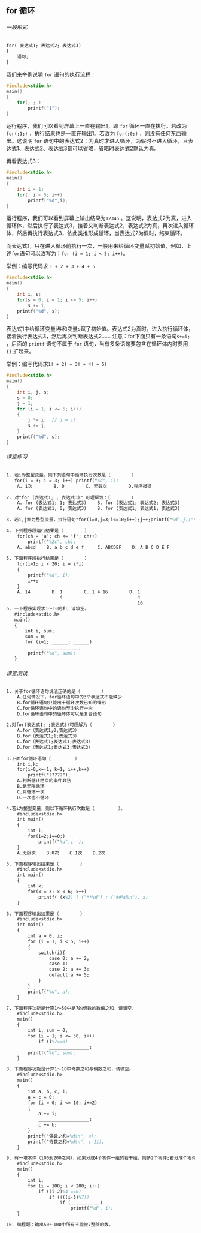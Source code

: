 ## for 循环

###### 一般形式

```tex
for( 表达式1; 表达式2; 表达式3)
{
    语句;
}
```

我们来举例说明 `for` 语句的执行流程：

```c
#include<stdio.h>
main()
{
    for(; ; )
        printf("1");
}
```

运行程序，我们可以看到屏幕上一直在输出1，即 `for` 循环一直在执行。若改为 `for(;1;)` ，执行结果也是一直在输出1。若改为 `for(;0;)`  ，则没有任何东西输出。这说明 `for` 语句中的表达式2：为真时才进入循环，为假时不进入循环，且表达式1、表达式2、表达式3都可以省略，省略时表达式2默认为真。

再看表达式3：

```c
#include<stdio.h>
main()
{
    int i = 1;
    for(; i < 5; i++)
        printf("%d",i);
}
```

运行程序，我们可以看到屏幕上输出结果为`12345` 。这说明，表达式2为真，进入循环体，然后执行了表达式3，接着又判断表达式2，表达式2为真，再次进入循环体，然后再执行表达式3，依此类推形成循环，当表达式2为假时，结束循环。

而表达式1，只在进入循环前执行一次，一般用来给循环变量赋初始值，例如，上述`for`语句可以改写为：` for (i = 1; i < 5; i++) `。

举例：编写代码求 `1 + 2 + 3 + 4 + 5`

```c
#include<stdio.h>
main()
{
    int i, s;
    for(s = 0, i = 1; i <= 5; i++)
        s += i;
    printf("%d", s);
}
```

表达式1中给循环变量i与和变量s赋了初始值。表达式2为真时，进入执行循环体，接着执行表达式3，然后再次判断表达式2...... 注意：for下面只有一条语句`s+=i;` ，后面的 `printf` 语句不属于 `for` 语句，当有多条语句要包含在循环体内时要用 `{}`  扩起来。

举例：编写代码求`1! + 2! + 3! + 4! + 5!`

```c
#include<stdio.h>
main()
{
    int i, j, s;
    s = 0;
    j = 1;
    for (i = 1; i <= 5; i++)
    {
        j *= i;  // j = i!
        s += j;
    }
    printf("%d", s);
}
```

###### 课堂练习

```tex
1. 若i为整型变量，则下列语句中循环执行次数是（        ）
   for(i = 3; i = 3; i++) printf("%d", i);
	A. 1次        B. 0        C. 无数次        D.程序报错
    
2. 对"for (表达式1; ; 表达式3)" 可理解为：（        ）
    A. for (表达式1; 1; 表达式3)    B. for (表达式1; 表达式2; 表达式3)
    A. for (表达式1; 0; 表达式3)    B. for (表达式1; 表达式1; 表达式3)
        
3. 若i,j都为整型变量，执行语句"for(i=0,j=3;i<=10;i++);j++;printf("%d",j);"的运行结果是___

4. 下列程序段运行结果是（        ）
    for(ch = 'a'; ch <= 'f'; ch++)
        printf("%2c", ch);
    A. abcd    B. a b c d e f     C. ABCDEF    D. A B C D E F
        
5. 下面程序段执行结果是（        ）
    for(i=1; i < 20; i = i*i)
    {
        printf("%d", i);
        i++;
    }
    A. 14        B. 1        C. 1 4 16        D. 1
                    4                            4
                                                 16
6. 一下程序实现求1～10的和，请填空。
   #include<stdio.h>
   main()
   {
       int i, sum;
       sum = 0;
       for (i=1; ______; ______)
           ________________;
        printf("%d", sum);
   }
```

###### 课堂测试

```tex
1. 关于for循环语句说法正确的是（        ）
	A.任何情况下，for循环语句中的3个表达式不能缺少
    B.for循环语句只能用于循环次数已知的情形
    C.for循环语句中的语句至少执行一次
    D.for循环语句中的循环体可以是复合语句
    
2.对for(表达式1; ;表达式3)可理解为（        ）
    A.for（表达式1;0;表达式3）
    B.for（表达式1;1;表达式3）
    C.for（表达式1;表达式1;表达式3）
    D.for（表达式1;表达式3;表达式3）
        
3.下面for循环语句（         ）
    int i,k;
    for(i=0,k=-1; k=1; i++,k++)
        printf("?????");
    A.判断循环结束的条件非法
    B.是无限循环
    C.只循环一次
    D.一次也不循环

4.若i为整型变量，则以下循环执行次数是（         ）。
    #include<stdio.h>
    int main()
    {
        int i;
        for(i=2;i==0;) 
            printf("%d",i--);
    }
    A.无限次    B.0次    C.1次    D.2次

5. 下面程序输出结果是（        ）
    #include<stdio.h>
    int main()
    {
        int x;
        for(x = 3; x < 6; x++)
            printf( (x%2) ? ("**%d") : ("##%d\n"), x)
    }

6. 下面程序输出结果是（        ）
    #include<stdio.h>
    int main()
    {
        int a = 0, i;
        for (i = 1; i < 5; i++)
        {
            switch(i){
                case 0: a += 2;
                case 1:
                case 2: a += 3;
                default:a += 5;
            }
        }
        printf("%d", a);
    }

7. 下面程序功能是计算1～50中是7的倍数的数值之和，请填空。
    #include<stdio.h>
    main()
    {
        int i, sum = 0;
        for (i = 1; i <= 50; i++)
            if (i%7==0)
                _______________;
        printf("%d", sum);
    }

8. 下面程序功能是计算1～10中奇数之和与偶数之和，请填空。
    #include<stdio.h>
    main()
    {
        int a, b, c, i;
        a = c = 0;
        for (i = 0; i <= 10; i+=2)
        {
            a += i;
            ___________________;
            c += b;
        }
        printf("偶数之和=%d\n", a);
        printf("奇数之和=%d\n", c-11);
    }

9. 有一堆零件（100到200之间），如果分成4个零件一组的若干组，则多2个零件;若分成个零件一组，则多3个零件;若分成9个零件一组，则多5个零件。下面程序求这堆零件总数，请填空。
    #include<stdio.h>
    main()
    {
        int i;
        for (i = 100; i < 200; i++)
            if ((i-2)%4 ==0)
                if (!((i-3)%7))
                    if (___________)
                        printf("%d", i);
    }

10. 编程题：输出50～100中所有不能被7整除的数。
    
    
    
    
    
    
    
    
    
```



